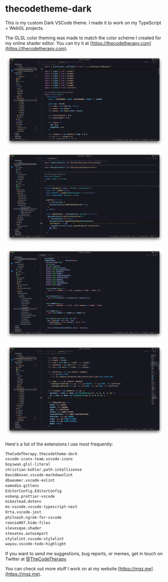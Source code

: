 # thecodetheme-dark

This is my custom Dark VSCode theme. I made it to work on my TypeScript + WebGL projects.

The GLSL color theming was made to match the color scheme I created for my online shader editor. You can try it at [https://thecodetherapy.com](https://thecodetherapy.com).

![TheCodeTheme Dark screenshot 1](https://raw.githubusercontent.com/TheCodeTherapy/thecodetheme-dark/main/screenshots/screenshot_01.png)

![TheCodeTheme Dark screenshot 2](https://raw.githubusercontent.com/TheCodeTherapy/thecodetheme-dark/main/screenshots/screenshot_02.png)

![TheCodeTheme Dark screenshot 3](https://raw.githubusercontent.com/TheCodeTherapy/thecodetheme-dark/main/screenshots/screenshot_03.png)

![TheCodeTheme Dark screenshot 4](https://raw.githubusercontent.com/TheCodeTherapy/thecodetheme-dark/main/screenshots/screenshot_04.png)

Here's a list of the extensions I use most frequently:

```bash
TheCodeTherapy.thecodetheme-dark
vscode-icons-team.vscode-icons
boyswan.glsl-literal
christian-kohler.path-intellisense
DavidAnson.vscode-markdownlint
dbaeumer.vscode-eslint
eamodio.gitlens
EditorConfig.EditorConfig
esbenp.prettier-vscode
mikestead.dotenv
ms-vscode.vscode-typescript-next
Orta.vscode-jest
philnash.ngrok-for-vscode
roonie007.hide-files
slevesque.shader
steoates.autoimport
stylelint.vscode-stylelint
wayou.vscode-todo-highlight
```

If you want to send me suggestions, bug reports, or memes, get in touch on Twitter at [@TheCodeTherapy](https://twitter.com/TheCodeTherapy).

You can check out more stuff I work on at my website [https://mgz.me](https://mgz.me).
